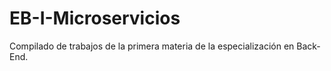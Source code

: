 # EB-I-Microservicios
Compilado de trabajos de la primera materia de la especialización en Back-End.
